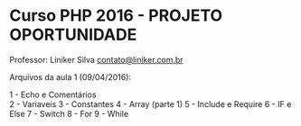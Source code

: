 ﻿﻿Curso PHP 2016 - PROJETO OPORTUNIDADE
=================================
Professor: Liniker Silva <contato@liniker.com.br>

Arquivos da aula 1 (09/04/2016):

1 - Echo e Comentários
<br>
2 - Variaveis
3 - Constantes
4 - Array (parte 1)
5 - Include e Require
6 - IF e Else
7 - Switch
8 - For 
9 - While